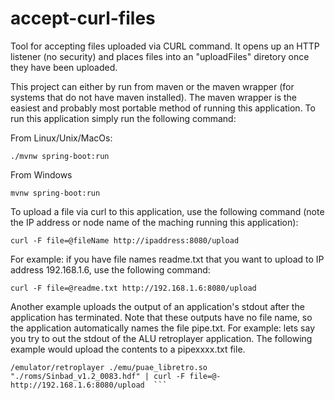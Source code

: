 # accept-curl-files
Tool for accepting files uploaded via CURL command.  It opens up an HTTP listener (no security) and places files into an "uploadFiles" diretory once they have been uploaded.

This project can either by run from maven or the maven wrapper (for systems that do not have maven installed).  The maven wrapper is the easiest and probably most portable method of running this application.  To run this application simply run the following command:

From Linux/Unix/MacOs:
```
./mvnw spring-boot:run
```

From Windows
```
mvnw spring-boot:run
```

To upload a file via curl to this application, use the following command (note the IP address or node name of the maching running this application):

```
curl -F file=@fileName http://ipaddress:8080/upload
```

For example: if you have file names readme.txt that you want to upload to IP address 192.168.1.6, use the following command:

```
curl -F file=@readme.txt http://192.168.1.6:8080/upload
```

Another example uploads the output of an application's stdout after the application has terminated.  Note that these outputs have no file name, so the application automatically names the file pipe<time in ms>.txt.  For example: lets say you try to out the stdout of the ALU retroplayer application.  The following example would upload the contents to a pipexxxx.txt file.
  
  ```
  /emulator/retroplayer ./emu/puae_libretro.so "./roms/Sinbad_v1.2_0083.hdf" | curl -F file=@-  http://192.168.1.6:8080/upload  ```
